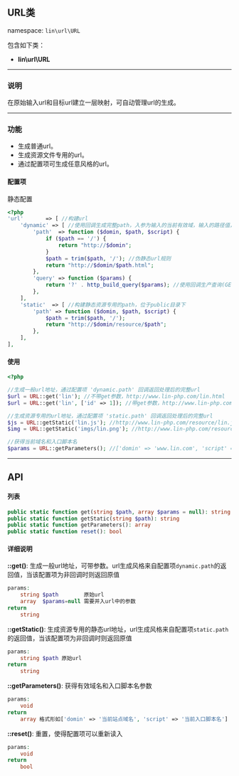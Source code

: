 URL类
----
namespace: `lin\url\URL`

包含如下类：

* **lin\url\URL**

---

### 说明
在原始输入url和目标url建立一层映射，可自动管理url的生成。

---

### 功能

* 生成普通url。
* 生成资源文件专用的url。
* 通过配置项可生成任意风格的url。



#### 配置项

静态配置

~~~php
<?php
'url'       => [ //构建url
    'dynamic' => [ //使用回调生成完整path，入参为输入的当前有效域，输入的路径值，当前入口脚本名
        'path'  => function ($domin, $path, $script) {
            if ($path == '/') {
                return "http://$domin";
            }
            $path = trim($path, '/'); //伪静态url规则
            return "http://$domin/$path.html";
        },
        'query' => function ($params) {
            return '?' . http_build_query($params); //使用回调生产查询(GET)参数
        },
    ],
    'static'  => [ //构建静态资源专用的path，位于public目录下
        'path' => function ($domin, $path, $script) {
            $path = trim($path, '/');
            return "http://$domin/resource/$path";
        },
    ],
],
~~~

#### 使用

~~~php
<?php

//生成一般url地址，通过配置项 'dynamic.path' 回调返回处理后的完整url
$url = URL::get('lin'); //不带get参数，http://www.lin-php.com/lin.html
$url = URL::get('lin', ['id' => 1]); //带get参数，http://www.lin-php.com/lin.html?id=1

//生成资源专用的url地址，通过配置项 'static.path' 回调返回处理后的完整url
$js = URL::getStatic('lin.js'); //http://www.lin-php.com/resource/lin.js
$img = URL::getStatic('imgs/lin.png'); //http://www.lin-php.com/resource/imgs/lin.png

//获得当前域名和入口脚本名
$params = URL::getParameters(); //['domin' => 'www.lin.com', 'script' => 'index.php']
~~~


---


## API

#### 列表
~~~php
public static function get(string $path, array $params = null): string
public static function getStatic(string $path): string
public static function getParameters(): array
public static function reset(): bool
~~~

#### 详细说明

**::get()**: 生成一般url地址，可带参数。url生成风格来自配置项`dynamic.path`的返回值，当该配置项为非回调时则返回原值
```php
params:
    string $path        原始url
	array  $params=null 需要并入url中的参数
return
	string
```

**::getStatic()**: 生成资源专用的静态url地址，url生成风格来自配置项`static.path`的返回值，当该配置项为非回调时则返回原值
```php
params:
    string $path 原始url
return
	string
```

**::getParameters()**: 获得有效域名和入口脚本名参数
```php
params:
    void
return
	array 格式形如['domin' => '当前站点域名', 'script' => '当前入口脚本名']
```

**::reset()**: 重置，使得配置项可以重新读入
```php
params:
	void
return
	bool
```